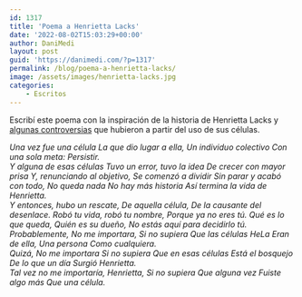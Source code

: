 ```yaml
---
id: 1317
title: 'Poema a Henrietta Lacks'
date: '2022-08-02T15:03:29+00:00'
author: DaniMedi
layout: post
guid: 'https://danimedi.com/?p=1317'
permalink: /blog/poema-a-henrietta-lacks/
image: /assets/images/henrietta-lacks.jpg
categories:
    - Escritos
---
```


Escribí este poema con la inspiración de la historia de Henrietta Lacks y [algunas controversias](https://apnews.com/article/business-thermo-fisher-scientific-inc-lawsuits-race-and-ethnicity-health-1b7942bb535b3656195d2347c9e676be) que hubieron a partir del uso de sus células.

<em>
Una vez fue una célula  
La que dio lugar a ella,  
Un individuo colectivo  
Con una sola meta:  
Persistir.  
<br>
Y alguna de esas células  
Tuvo un error, tuvo la idea  
De crecer con mayor prisa  
Y, renunciando al objetivo,  
Se comenzó a dividir  
Sin parar y acabó con todo,  
No queda nada  
No hay más historia  
Así termina la vida de Henrietta.  
<br>
Y entonces, hubo un rescate,  
De aquella célula,  
De la causante del desenlace.  
Robó tu vida, robó tu nombre,  
Porque ya no eres tú.  
Qué es lo que queda,  
Quién es su dueño,  
No estás aquí para decidirlo tú.  
<br>
Probablemente,  
No me importara,  
Si no supiera  
Que las células HeLa  
Eran de ella,  
Una persona  
Como cualquiera.  
<br>
Quizá,  
No me importara  
Si no supiera  
Que en esas células  
Está el bosquejo  
De lo que un día  
Surgió Henrietta.  
<br>
Tal vez no me importaría,  
Henrietta,  
Si no supiera  
Que alguna vez  
Fuiste algo más  
Que una célula.  
</em>
